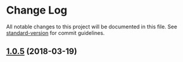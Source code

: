 # Change Log

All notable changes to this project will be documented in this file. See [standard-version](https://github.com/conventional-changelog/standard-version) for commit guidelines.

<a name="1.0.5"></a>
## [1.0.5](https://github.com/partha360/ng-ngrx-forms-demo/compare/v1.0.4...v1.0.5) (2018-03-19)
